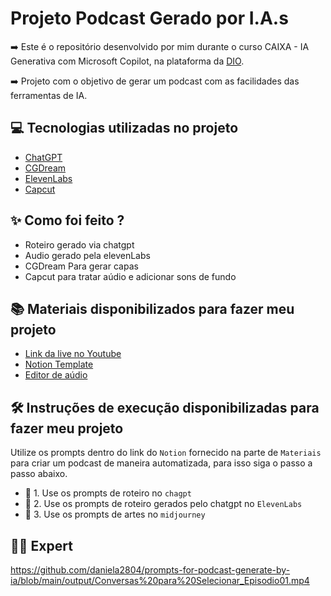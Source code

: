 # Projeto Podcast Gerado por I.A.s


➡️  Este é o repositório desenvolvido por mim durante o curso CAIXA - IA Generativa com Microsoft Copilot, na plataforma da [DIO](https://dio.me).
 
➡️  Projeto com o objetivo de gerar um podcast com as facilidades das ferramentas de IA. 

## 💻 Tecnologias utilizadas no projeto

- [ChatGPT](https://chat.openai.com/) 
- [CGDream](https://cgdream.ai/)
- [ElevenLabs](https://beta.elevenlabs.io/)
- [Capcut](https://www.capcut.com/pt-br/)

## ✨ Como foi feito ?

- Roteiro gerado via chatgpt
- Audio gerado pela elevenLabs
- CGDream Para gerar capas
- Capcut para tratar aúdio e adicionar sons de fundo

## 📚 Materiais disponibilizados para fazer meu projeto

- [Link da live no Youtube](https://www.youtube.com)
- [Notion Template](https://helpful-jump-17b.notion.site/PAS-Podcast-AI-Studio-210489e15d7a4a73b743bb159e45d06f?pvs=4)
- [Editor de aúdio](https://www.capcut.com/editor?from_page=landing_page&__action_from=picture_V%C3%ADdeos%20profissionais%20em%20minutos,%20n%C3%A3o%20em%20horas.)


## 🛠️ Instruções de execução disponibilizadas para fazer meu projeto

Utilize os prompts dentro do link do `Notion` fornecido na parte de `Materiais` para criar um podcast de maneira automatizada, para isso siga o passo a passo abaixo.

- 🤖 1. Use os prompts de roteiro no `chagpt`
- 🤖 2. Use os prompts de roteiro gerados pelo chatgpt no  `ElevenLabs`
- 🤖 3. Use os prompts de artes no `midjourney`

## 👨‍💻 Expert

https://github.com/daniela2804/prompts-for-podcast-generate-by-ia/blob/main/output/Conversas%20para%20Selecionar_Episodio01.mp4
